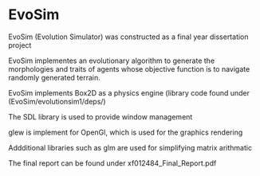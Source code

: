 # EvoSim
EvoSim (Evolution Simulator) was constructed as a final year dissertation project

EvoSim implementes an evolutionary algorithm to generate the morphologies and traits of agents whose objective function is to navigate randomly generated terrain.

EvoSim implements Box2D as a physics engine (library code found under (EvoSim/evolutionsim1/deps/)

The SDL library is used to provide window management

glew is implement for OpenGl, which is used for the graphics rendering

Addditional libraries such as glm are used for simplifying matrix arithmatic


The final report can be found under xf012484_Final_Report.pdf
